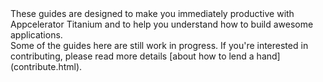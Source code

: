 <summary>
    These guides are designed to make you immediately productive with Appcelerator Titanium and to help you understand how to build awesome applications.
</summary>

<note>
    Some of the guides here are still work in progress. If you're interested in contributing, please read more details [about how to lend a hand](contribute.html).
</note>
